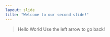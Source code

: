 ```yaml
---
layout: slide
title: "Welcome to our second slide!"
---
```

>Hello World
Use the left arrow to go back!
